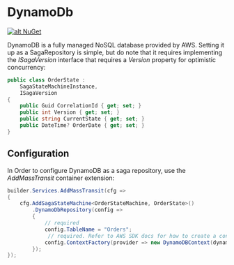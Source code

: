 # DynamoDb

[![alt NuGet](https://img.shields.io/nuget/v/MassTransit.DynamoDb.svg "NuGet")](https://nuget.org/packages/MassTransit.DynamoDb/)

DynamoDB is a fully managed NoSQL database provided by AWS.
Setting it up as a SagaRepository is simple, but do note that it requires implementing the _ISagaVersion_ interface
that requires a _Version_ property for optimistic concurrency:

```csharp
public class OrderState :
    SagaStateMachineInstance,
    ISagaVersion
{
    public Guid CorrelationId { get; set; }
    public int Version { get; set; }
    public string CurrentState { get; set; }
    public DateTime? OrderDate { get; set; }
}
```

## Configuration
In Order to configure DynamoDB as a saga repository, use the *AddMassTransit* container extension:

```csharp
builder.Services.AddMassTransit(cfg =>
{
    cfg.AddSagaStateMachine<OrderStateMachine, OrderState>()
        .DynamoDbRepository(config =>
        {
            // required
            config.TableName = "Orders";
             // required. Refer to AWS SDK docs for how to create a context.
            config.ContextFactory(provider => new DynamoDBContext(dynamoDbClient));
        });
});
```


